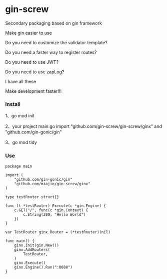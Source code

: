# gin-screw
Secondary packaging based on gin framework

Make gin easier to use

Do you need to customize the validator template?

Do you need a faster way to register routes?

Do you need to use JWT?

Do you need to use zapLog?

I have all these

Make development faster!!!

### Install
1、go mod init

2、your project main.go import "github.com/gin-screw/gin-screw/ginx" and "github.com/gin-gonic/gin"

3、go mod tidy

### Use
```golang
package main

import (
	"github.com/gin-gonic/gin"
	"github.com/miajio/gin-screw/ginx"
)

type testRouter struct{}

func (t *testRouter) Execute(c *gin.Engine) {
	c.GET("/", func(c *gin.Context) {
		c.String(200, "Hello World")
	})
}

var TestRouter ginx.Router = (*testRouter)(nil)

func main() {
	ginx.Init(gin.New())
	ginx.AddRouters(
		TestRouter,
	)
	ginx.Execute()
	ginx.Engine().Run(":8088")
}
```